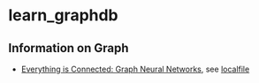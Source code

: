 # learn_graphdb

## Information on Graph

- [Everything is Connected: Graph Neural Networks](https://arxiv.org/abs/2301.08210), see [localfile](./graph_kb/2301.08210.pdf)